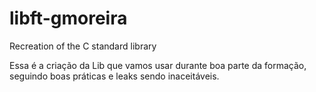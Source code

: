 # libft-gmoreira
Recreation of the C standard library 

Essa é a criação da Lib que vamos usar durante boa parte da formação, seguindo boas práticas e leaks sendo inaceitáveis.
